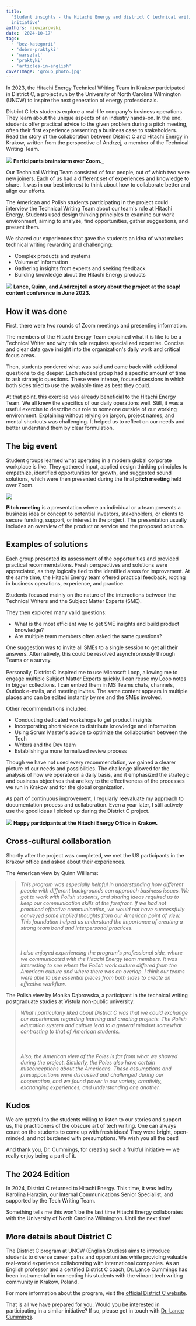 ```yaml
---
title:
  'Student insights - the Hitachi Energy and district C technical writing
  initiative'
authors: niewiarowski
date: '2024-10-17'
tags:
  - 'bez-kategorii'
  - 'dobre-praktyki'
  - 'warsztat'
  - 'praktyki'
  - 'articles-in-english'
coverImage: 'group_photo.jpg'
---
```


In 2023, the Hitachi Energy Technical Writing Team in Krakow participated in
District C, a project run by the University of North Carolina Wilmington (UNCW)
to inspire the next generation of energy professionals.

<!--truncate-->

District C lets students explore a real-life company\'s business operations.
They learn about the unique aspects of an industry hands-on. In the end,
students offer practical advice to the given problem during a pitch meeting,
often their first experience presenting a business case to stakeholders. Read
the story of the collaboration between District C and Hitachi Energy in Krakow,
written from the perspective of Andrzej, a member of the Technical Writing Team.

![](images/students.png) **Participants brainstorm over Zoom.**\_

Our Technical Writing Team consisted of four people, out of which two were new
joiners. Each of us had a different set of experiences and knowledge to share.
It was in our best interest to think about how to collaborate better and align
our efforts.

The American and Polish students participating in the project could interview
the Technical Writing Team about our team's role at Hitachi Energy. Students
used design thinking principles to examine our work environment, aiming to
analyze, find opportunities, gather suggestions, and present them.

We shared our experiences that gave the students an idea of what makes technical
writing rewarding and challenging:

- Complex products and systems
- Volume of information
- Gathering insights from experts and seeking feedback
- Building knowledge about the Hitachi Energy products

![](images/soap_box.jpg) **Lance, Quinn, and Andrzej tell a story about the
project at the soap! content conference in June 2023.**

## How it was done

First, there were two rounds of Zoom meetings and presenting information.

The members of the Hitachi Energy Team explained what it is like to be a
Technical Writer and why this role requires specialized expertise. Concise and
clear data gave insight into the organization's daily work and critical focus
areas.

Then, students pondered what was said and came back with additional questions to
dig deeper. Each student group had a specific amount of time to ask strategic
questions. These were intense, focused sessions in which both sides tried to use
the available time as best they could.

At that point, this exercise was already beneficial to the Hitachi Energy Team.
We all knew the specifics of our daily operations well. Still, it was a useful
exercise to describe our role to someone outside of our working environment.
Explaining without relying on jargon, project names, and mental shortcuts was
challenging. It helped us to reflect on our needs and better understand them by
clear formulation.

## The big event

Student groups learned what operating in a modern global corporate workplace is
like. They gathered input, applied design thinking principles to empathize,
identified opportunities for growth, and suggested sound solutions, which were
then presented during the final **pitch meeting** held over Zoom.

![](images/hitachi_crew.png)

**Pitch meeting** is a presentation where an individual or a team presents a
business idea or concept to potential investors, stakeholders, or clients to
secure funding, support, or interest in the project. The presentation usually
includes an overview of the product or service and the proposed solution.

## Examples of solutions

Each group presented its assessment of the opportunities and provided practical
recommendations. Fresh perspectives and solutions were appreciated, as they
logically tied to the identified areas for improvement. At the same time, the
Hitachi Energy team offered practical feedback, rooting in business operations,
experience, and practice.

Students focused mainly on the nature of the interactions between the Technical
Writers and the Subject Matter Experts (SME).

They then explored many valid questions:

- What is the most efficient way to get SME insights and build product
  knowledge?
- Are multiple team members often asked the same questions?

One suggestion was to invite all SMEs to a single session to get all their
answers. Alternatively, this could be resolved asynchronously through Teams or a
survey.\
\
Personally, District C inspired me to use Microsoft Loop, allowing me to engage
multiple Subject Matter Experts quickly. I can reuse my Loop notes in bigger
collections. I can embed them in MS Teams chats, channels, Outlook e-mails, and
meeting invites. The same content appears in multiple places and can be edited
instantly by me and the SMEs involved.

Other recommendations included:

- Conducting dedicated workshops to get product insights
- Incorporating short videos to distribute knowledge and information
- Using Scrum Master's advice to optimize the collaboration between the Tech
- Writers and the Dev team
- Establishing a more formalized review process

Though we have not used every recommendation, we gained a clearer picture of our
needs and possibilities. The challenge allowed for the analysis of how we
operate on a daily basis, and it emphasized the strategic and business
objectives that are key to the effectiveness of the processes we run in Krakow
and for the global organization.

As part of continuous improvement, I regularly reevaluate my approach to
documentation process and collaboration. Even a year later, I still actively use
the good ideas I picked up during the District C project.

![](images/group_photo.jpg) **Happy participants at the Hitachi Energy Office in
Krakow.**

## Cross-cultural collaboration

Shortly after the project was completed, we met the US participants in the
Krakow office and asked about their experiences.

The American view by Quinn Williams:

> _This program was especially helpful in understanding how different people
> with different backgrounds can approach business issues. We got to work with
> Polish students, and sharing ideas required us to keep our communication
> skills at the forefront. If we had not practiced effective communication, we
> would not have successfully conveyed some implied thoughts from our American
> point of view. This foundation helped us understand the importance of creating
> a strong team bond and interpersonal practices.<br></br><br></br> I also
> enjoyed experiencing the program\'s professional side, where we communicated
> with the Hitachi Energy team members. It was interesting to see where the
> Polish work culture differed from the American culture and where there was an
> overlap. I think our teams were able to use essential pieces from both sides
> to create an effective workflow._

The Polish view by Monika Dąbrowska, a participant in the technical writing
postgraduate studies at Vistula non-public university:

> _What I particularly liked about District C was that we could exchange our
> experiences regarding learning and creating projects. The Polish education
> system and culture lead to a general mindset somewhat contrasting to that of
> American students._<br></br><br></br> _Also, the American view of the Poles is
> far from what we showed during the project. Similarly, the Poles also have
> certain misconceptions about the Americans. These assumptions and
> presuppositions were discussed and challenged during our cooperation, and we
> found power in our variety, creativity, exchanging experiences, and
> understanding one another._

## Kudos

We are grateful to the students willing to listen to our stories and support us,
the practitioners of the obscure art of tech writing. One can always count on
the students to come up with fresh ideas! They were bright, open-minded, and not
burdened with presumptions. We wish you all the best!

And thank you, Dr. Cummings, for creating such a fruitful initiative — we really
enjoy being a part of it.

## The 2024 Edition

In 2024, District C returned to Hitachi Energy. This time, it was led by
Karolina Harazim, our Internal Communications Senior Specialist, and supported
by the Tech Writing Team.

Something tells me this won't be the last time Hitachi Energy collaborates with
the University of North Carolina Wilmington. Until the next time!

## More details about District C

The District C program at UNCW (English Studies) aims to introduce students to
diverse career paths and opportunities while providing valuable real-world
experience collaborating with international companies. As an English professor
and a certified District C coach, Dr. Lance Cummings has been instrumental in
connecting his students with the vibrant tech writing community in Krakow,
Poland.

For more information about the program, visit the
[official District C website](https://www.districtc.co/).

That is all we have prepared for you. Would you be interested in participating
in a similar initiative? If so, please get in touch with
[Dr. Lance Cummings](https://www.linkedin.com/in/lance-cummings-phd/).
